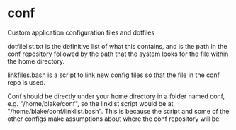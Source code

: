 conf
====

Custom application configuration files and dotfiles

dotfilelist.txt is the definitive list of what this contains, and is the path in the conf repository followed by the path that the system looks for the file within the home directory.

linkfiles.bash is a script to link new config files so that the file in the conf repo is used.

Conf should be directly under your home directory in a folder named conf, e.g. "/home/blake/conf", so the linklist script would be at "/home/blake/conf/linklist.bash". This is because the script and some of the other configs make assumptions about where the conf repository will be.
